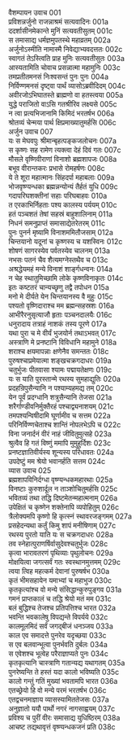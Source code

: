 वैशम्पायन उवाच	001  
प्रविशन्नर्जुनो राजन्नाश्रमं सत्यवादिनः	001a  
ददर्शासीनमेकान्ते मुनिं सत्यवतीसुतम्	001c  
स तमासाद्य धर्मज्ञमुपतस्थे महाव्रतम्	002a  
अर्जुनोऽस्मीति नामास्मै निवेद्याभ्यवदत्ततः	002c  
स्वागतं तेऽस्त्विति प्राह मुनिः सत्यवतीसुतः	003a  
आस्यतामिति चोवाच प्रसन्नात्मा महामुनिः	003c  
तमप्रतीतमनसं निःश्वसन्तं पुनः पुनः	004a  
निर्विण्णमनसं दृष्ट्वा पार्थं व्यासोऽब्रवीदिदम्	004c  
अवीरजोऽभिघातस्ते ब्राह्मणो वा हतस्त्वया	005a  
युद्धे पराजितो वाऽसि गतश्रीरिव लक्ष्यसे	005c  
न त्वा प्रत्यभिजानामि किमिदं भरतर्षभ	006a  
श्रोतव्यं चेन्मया पार्थ क्षिप्रमाख्यातुमर्हसि	006c  
अर्जुन उवाच	007  
यः स मेघवपुः श्रीमान्बृहत्पङ्कजलोचनः	007a  
स कृष्णः सह रामेण त्यक्त्वा देहं दिवं गतः	007c  
मौसले वृष्णिवीराणां विनाशो ब्रह्मशापजः	008a  
बभूव वीरान्तकरः प्रभासे रोमहर्षणः	008c  
ये ते शूरा महात्मानः सिंहदर्पा महाबलाः	009a  
भोजवृष्ण्यन्धका ब्रह्मन्नन्योन्यं तैर्हतं युधि	009c  
गदापरिघशक्तीनां सहाः परिघबाहवः	010a  
त एरकाभिर्निहताः पश्य कालस्य पर्ययम्	010c  
हतं पञ्चशतं तेषां सहस्रं बाहुशालिनाम्	011a  
निधनं समनुप्राप्तं समासाद्येतरेतरम्	011c  
पुनः पुनर्न मृष्यामि विनाशममितौजसाम्	012a  
चिन्तयानो यदूनां च कृष्णस्य च यशस्विनः	012c  
शोषणं सागरस्येव पर्वतस्येव चालनम्	013a  
नभसः पतनं चैव शैत्यमग्नेस्तथैव च	013c  
अश्रद्धेयमहं मन्ये विनाशं शार्ङ्गधन्वनः	014a  
न चेह स्थातुमिच्छामि लोके कृष्णविनाकृतः	014c  
इतः कष्टतरं चान्यच्छृणु तद्वै तपोधन	015a  
मनो मे दीर्यते येन चिन्तयानस्य वै मुहुः	015c  
पश्यतो वृष्णिदाराश्च मम ब्रह्मन्सहस्रशः	016a  
आभीरैरनुसृत्याजौ हृताः पञ्चनदालयैः	016c  
धनुरादाय तत्राहं नाशकं तस्य पूरणे	017a  
यथा पुरा च मे वीर्यं भुजयोर्न तथाऽभवत्	017c  
अस्त्राणि मे प्रनष्टानि विविधानि महामुने	018a  
शराश्च क्षयमापन्नाः क्षणेनैव समन्ततः	018c  
पुरुषश्चाप्रमेयात्मा शङ्खचक्रगदाधरः	019a  
चतुर्भुजः पीतवासा श्यामः पद्मायतेक्षणः	019c  
यः स याति पुरस्तान्मे रथस्य सुमहाद्युतिः	020a  
प्रदहन्रिपुसैन्यानि न पश्याम्यहमद्य तम्	020c  
येन पूर्वं प्रदग्धानि शत्रुसैन्यानि तेजसा	021a  
शरैर्गाण्डीवनिर्मुक्तैरहं पश्चाद्व्यनाशयम्	021c  
तमपश्यन्विषीदामि घूर्णामीव च सत्तम	022a  
परिनिर्विण्णचेताश्च शान्तिं नोपलभेऽपि च	022c  
विना जनार्दनं वीरं नाहं जीवितुमुत्सहे	023a  
श्रुत्वैव हि गतं विष्णुं ममापि मुमुहुर्दिशः	023c  
प्रनष्टज्ञातिवीर्यस्य शून्यस्य परिधावतः	024a  
उपदेष्टुं मम श्रेयो भवानर्हति सत्तम	024c  
व्यास उवाच	025  
ब्रह्मशापविनिर्दग्धा वृष्ण्यन्धकमहारथाः	025a  
विनष्टाः कुरुशार्दूल न ताञ्शोचितुमर्हसि	025c  
भवितव्यं तथा तद्धि दिष्टमेतन्महात्मनाम्	026a  
उपेक्षितं च कृष्णेन शक्तेनापि व्यपोहितुम्	026c  
त्रैलोक्यमपि कृष्णो हि कृत्स्नं स्थावरजङ्गमम्	027a  
प्रसहेदन्यथा कर्तुं किमु शापं मनीषिणाम्	027c  
रथस्य पुरतो याति यः स चक्रगदाधरः	028a  
तव स्नेहात्पुराणर्षिर्वासुदेवश्चतुर्भुजः	028c  
कृत्वा भारावतरणं पृथिव्याः पृथुलोचनः	029a  
मोक्षयित्वा जगत्सर्वं गतः स्वस्थानमुत्तमम्	029c  
त्वया त्विह महत्कर्म देवानां पुरुषर्षभ	030a  
कृतं भीमसहायेन यमाभ्यां च महाभुज	030c  
कृतकृत्यांश्च वो मन्ये संसिद्धान्कुरुपुङ्गव	031a  
गमनं प्राप्तकालं च तद्धि श्रेयो मतं मम	031c  
बलं बुद्धिश्च तेजश्च प्रतिपत्तिश्च भारत	032a  
भवन्ति भवकालेषु विपद्यन्ते विपर्यये	032c  
कालमूलमिदं सर्वं जगद्बीजं धनञ्जय	033a  
काल एव समादत्ते पुनरेव यदृच्छया	033c  
स एव बलवान्भूत्वा पुनर्भवति दुर्बलः	034a  
स एवेशश्च भूत्वेह परैराज्ञाप्यते पुनः	034c  
कृतकृत्यानि चास्त्राणि गतान्यद्य यथागतम्	035a  
पुनरेष्यन्ति ते हस्तं यदा कालो भविष्यति	035c  
कालो गन्तुं गतिं मुख्यां भवतामपि भारत	036a  
एतच्छ्रेयो हि वो मन्ये परमं भरतर्षभ	036c  
एतद्वचनमाज्ञाय व्यासस्यामिततेजसः	037a  
अनुज्ञातो ययौ पार्थो नगरं नागसाह्वयम्	037c  
प्रविश्य च पुरीं वीरः समासाद्य युधिष्ठिरम्	038a  
आचष्ट तद्यथावृत्तं वृष्ण्यन्धकजनं प्रति	038c  
